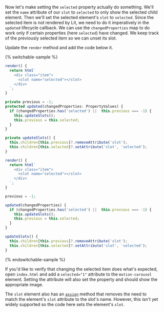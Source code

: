 Now let's make setting the `selected` property actually do something. We'll set
the `name` attribute of our `slot` to `selected` to only show the selected
child element. Then we'll set the selected element's `slot` to `selected`.
Since the selected item is not rendered by Lit, we need to do it imperatively
in the `updated` lifecycle callback. We can use the `changedProperties` map
to do work only if certain properties (here `selected`) have changed.
We keep track of the previously selected item so we can unset its slot.

Update the `render` method and add the code below it.

{% switchable-sample %}

```ts
render() {
  return html`
    <div class="item">
      <slot name="selected"></slot>
    </div>
  `;
}

private previous = -1;
protected updated(changedProperties: PropertyValues) {
  if (changedProperties.has('selected') ||  this.previous === -1) {
    this.updateSlots();
    this.previous = this.selected;
  }
}

private updateSlots() {
  this.children[this.previous]?.removeAttribute('slot');
  this.children[this.selected]?.setAttribute('slot', 'selected');
}
```

```js
render() {
  return html`
    <div class="item">
      <slot name="selected"></slot>
    </div>
  `;
}

previous = -1;

updated(changedProperties) {
  if (changedProperties.has('selected') ||  this.previous === -1) {
    this.updateSlots();
    this.previous = this.selected;
  }
}

updateSlots() {
  this.children[this.previous]?.removeAttribute('slot');
  this.children[this.selected]?.setAttribute('slot', 'selected');
}
```

{% endswitchable-sample %}

If you'd like to verify that changing the selected item does what's expected,
open `index.html` and add a  `selected="1"` attribute to the `motion-carousel`
element. Setting the attribute will also set the property and should show the
appropriate image.

<litdev-aside type="info" no-header>

The `slot` element also has an
[`assign`](https://developer.mozilla.org/en-US/docs/Web/API/HTMLSlotElement/assign)
method that removes the need to match the element's `slot` attribute to the
slot's name. However, this isn't yet widely supported so the code here sets
the element's `slot`.

</litdev-aside>
